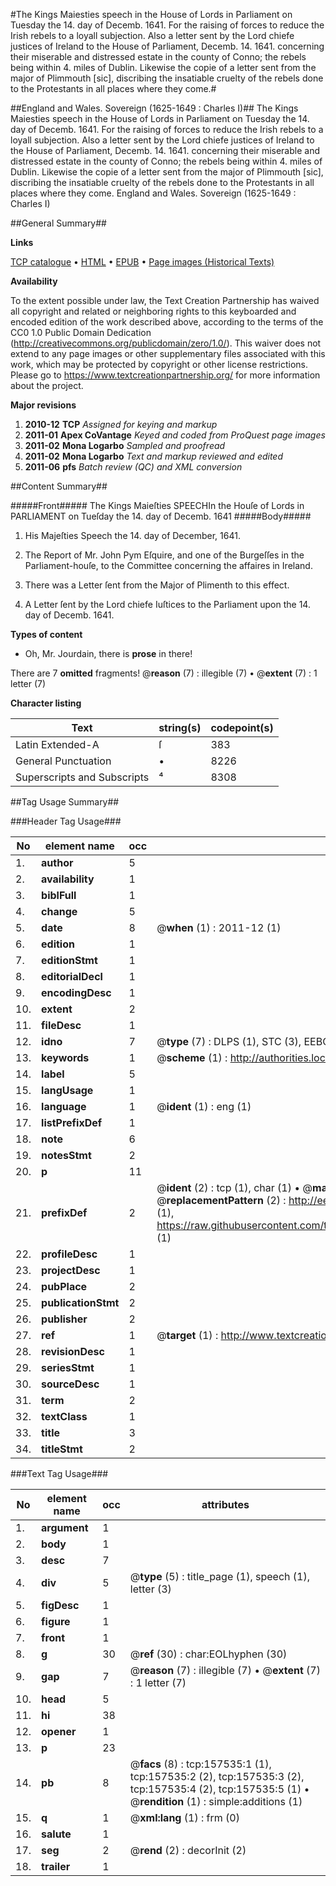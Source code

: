#The Kings Maiesties speech in the House of Lords in Parliament on Tuesday the 14. day of Decemb. 1641. For the raising of forces to reduce the Irish rebels to a loyall subjection. Also a letter sent by the Lord chiefe justices of Ireland to the House of Parliament, Decemb. 14. 1641. concerning their miserable and distressed estate in the county of Conno; the rebels being within 4. miles of Dublin. Likewise the copie of a letter sent from the major of Plimmouth [sic], discribing the insatiable cruelty of the rebels done to the Protestants in all places where they come.#

##England and Wales. Sovereign (1625-1649 : Charles I)##
The Kings Maiesties speech in the House of Lords in Parliament on Tuesday the 14. day of Decemb. 1641. For the raising of forces to reduce the Irish rebels to a loyall subjection. Also a letter sent by the Lord chiefe justices of Ireland to the House of Parliament, Decemb. 14. 1641. concerning their miserable and distressed estate in the county of Conno; the rebels being within 4. miles of Dublin. Likewise the copie of a letter sent from the major of Plimmouth [sic], discribing the insatiable cruelty of the rebels done to the Protestants in all places where they come.
England and Wales. Sovereign (1625-1649 : Charles I)

##General Summary##

**Links**

[TCP catalogue](http://www.ota.ox.ac.uk/tcp/)  • 
[HTML](http://tei.it.ox.ac.uk/tcp/Texts-HTML/free/A79/A79098.html)  • 
[EPUB](http://tei.it.ox.ac.uk/tcp/Texts-EPUB/free/A79/A79098.epub) • 
[Page images (Historical Texts)](https://historicaltexts.jisc.ac.uk/eebo-99873628e)

**Availability**

To the extent possible under law, the Text Creation Partnership has waived all copyright and related or neighboring rights to this keyboarded and encoded edition of the work described above, according to the terms of the CC0 1.0 Public Domain Dedication (http://creativecommons.org/publicdomain/zero/1.0/). This waiver does not extend to any page images or other supplementary files associated with this work, which may be protected by copyright or other license restrictions. Please go to https://www.textcreationpartnership.org/ for more information about the project.

**Major revisions**

1. __2010-12__ __TCP__ *Assigned for keying and markup*
1. __2011-01__ __Apex CoVantage__ *Keyed and coded from ProQuest page images*
1. __2011-02__ __Mona Logarbo__ *Sampled and proofread*
1. __2011-02__ __Mona Logarbo__ *Text and markup reviewed and edited*
1. __2011-06__ __pfs__ *Batch review (QC) and XML conversion*

##Content Summary##

#####Front#####
The Kings Maieſties SPEECHIn the Houſe of Lords in PARLIAMENT on Tueſday the 14. day of Decemb. 1641
#####Body#####

1. His Majeſties Speech the 14. day of December, 1641.

1. The Report of Mr. John Pym Eſquire, and one of the Burgeſſes in the Parliament-houſe, to the Committee concerning the affaires in Ireland.

1. There was a Letter ſent from the Major of Plimenth to this effect.

1. A Letter ſent by the Lord chiefe Iuſtices to the Parliament upon the 14. day of Decemb. 1641.

**Types of content**

  * Oh, Mr. Jourdain, there is **prose** in there!

There are 7 **omitted** fragments! 
 @__reason__ (7) : illegible (7)  •  @__extent__ (7) : 1 letter (7)

**Character listing**


|Text|string(s)|codepoint(s)|
|---|---|---|
|Latin Extended-A|ſ|383|
|General Punctuation|•|8226|
|Superscripts             and Subscripts|⁴|8308|

##Tag Usage Summary##

###Header Tag Usage###

|No|element name|occ|attributes|
|---|---|---|---|
|1.|__author__|5||
|2.|__availability__|1||
|3.|__biblFull__|1||
|4.|__change__|5||
|5.|__date__|8| @__when__ (1) : 2011-12 (1)|
|6.|__edition__|1||
|7.|__editionStmt__|1||
|8.|__editorialDecl__|1||
|9.|__encodingDesc__|1||
|10.|__extent__|2||
|11.|__fileDesc__|1||
|12.|__idno__|7| @__type__ (7) : DLPS (1), STC (3), EEBO-CITATION (1), PROQUEST (1), VID (1)|
|13.|__keywords__|1| @__scheme__ (1) : http://authorities.loc.gov/ (1)|
|14.|__label__|5||
|15.|__langUsage__|1||
|16.|__language__|1| @__ident__ (1) : eng (1)|
|17.|__listPrefixDef__|1||
|18.|__note__|6||
|19.|__notesStmt__|2||
|20.|__p__|11||
|21.|__prefixDef__|2| @__ident__ (2) : tcp (1), char (1)  •  @__matchPattern__ (2) : ([0-9\-]+):([0-9IVX]+) (1), (.+) (1)  •  @__replacementPattern__ (2) : http://eebo.chadwyck.com/downloadtiff?vid=$1&page=$2 (1), https://raw.githubusercontent.com/textcreationpartnership/Texts/master/tcpchars.xml#$1 (1)|
|22.|__profileDesc__|1||
|23.|__projectDesc__|1||
|24.|__pubPlace__|2||
|25.|__publicationStmt__|2||
|26.|__publisher__|2||
|27.|__ref__|1| @__target__ (1) : http://www.textcreationpartnership.org/docs/. (1)|
|28.|__revisionDesc__|1||
|29.|__seriesStmt__|1||
|30.|__sourceDesc__|1||
|31.|__term__|2||
|32.|__textClass__|1||
|33.|__title__|3||
|34.|__titleStmt__|2||


###Text Tag Usage###

|No|element name|occ|attributes|
|---|---|---|---|
|1.|__argument__|1||
|2.|__body__|1||
|3.|__desc__|7||
|4.|__div__|5| @__type__ (5) : title_page (1), speech (1), letter (3)|
|5.|__figDesc__|1||
|6.|__figure__|1||
|7.|__front__|1||
|8.|__g__|30| @__ref__ (30) : char:EOLhyphen (30)|
|9.|__gap__|7| @__reason__ (7) : illegible (7)  •  @__extent__ (7) : 1 letter (7)|
|10.|__head__|5||
|11.|__hi__|38||
|12.|__opener__|1||
|13.|__p__|23||
|14.|__pb__|8| @__facs__ (8) : tcp:157535:1 (1), tcp:157535:2 (2), tcp:157535:3 (2), tcp:157535:4 (2), tcp:157535:5 (1)  •  @__rendition__ (1) : simple:additions (1)|
|15.|__q__|1| @__xml:lang__ (1) : frm (0)|
|16.|__salute__|1||
|17.|__seg__|2| @__rend__ (2) : decorInit (2)|
|18.|__trailer__|1||
